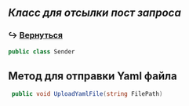 ## _Класс для отсылки пост запроса_
### :arrow_right_hook: [**Вернуться**](https://github.com/Sekfiser/Client-Server-Project/wiki/Документация-классов-методов)
```C#
public class Sender
```
## Метод для отправки Yaml файла
```C#
 public void UploadYamlFile(string FilePath) 
```
